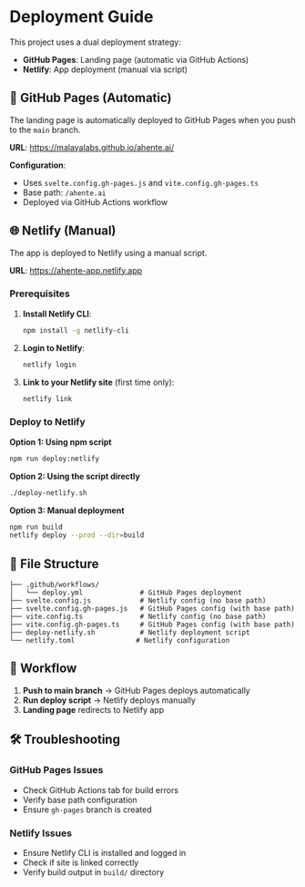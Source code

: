 # Deployment Guide

This project uses a dual deployment strategy:
- **GitHub Pages**: Landing page (automatic via GitHub Actions)
- **Netlify**: App deployment (manual via script)

## 🚀 GitHub Pages (Automatic)

The landing page is automatically deployed to GitHub Pages when you push to the `main` branch.

**URL**: https://malayalabs.github.io/ahente.ai/

**Configuration**:
- Uses `svelte.config.gh-pages.js` and `vite.config.gh-pages.ts`
- Base path: `/ahente.ai`
- Deployed via GitHub Actions workflow

## 🌐 Netlify (Manual)

The app is deployed to Netlify using a manual script.

**URL**: https://ahente-app.netlify.app

### Prerequisites

1. **Install Netlify CLI**:
   ```bash
   npm install -g netlify-cli
   ```

2. **Login to Netlify**:
   ```bash
   netlify login
   ```

3. **Link to your Netlify site** (first time only):
   ```bash
   netlify link
   ```

### Deploy to Netlify

**Option 1: Using npm script**
```bash
npm run deploy:netlify
```

**Option 2: Using the script directly**
```bash
./deploy-netlify.sh
```

**Option 3: Manual deployment**
```bash
npm run build
netlify deploy --prod --dir=build
```

## 📁 File Structure

```
├── .github/workflows/
│   └── deploy.yml              # GitHub Pages deployment
├── svelte.config.js            # Netlify config (no base path)
├── svelte.config.gh-pages.js   # GitHub Pages config (with base path)
├── vite.config.ts              # Netlify config (no base path)
├── vite.config.gh-pages.ts     # GitHub Pages config (with base path)
├── deploy-netlify.sh           # Netlify deployment script
└── netlify.toml               # Netlify configuration
```

## 🔄 Workflow

1. **Push to main branch** → GitHub Pages deploys automatically
2. **Run deploy script** → Netlify deploys manually
3. **Landing page** redirects to Netlify app

## 🛠️ Troubleshooting

### GitHub Pages Issues
- Check GitHub Actions tab for build errors
- Verify base path configuration
- Ensure `gh-pages` branch is created

### Netlify Issues
- Ensure Netlify CLI is installed and logged in
- Check if site is linked correctly
- Verify build output in `build/` directory 